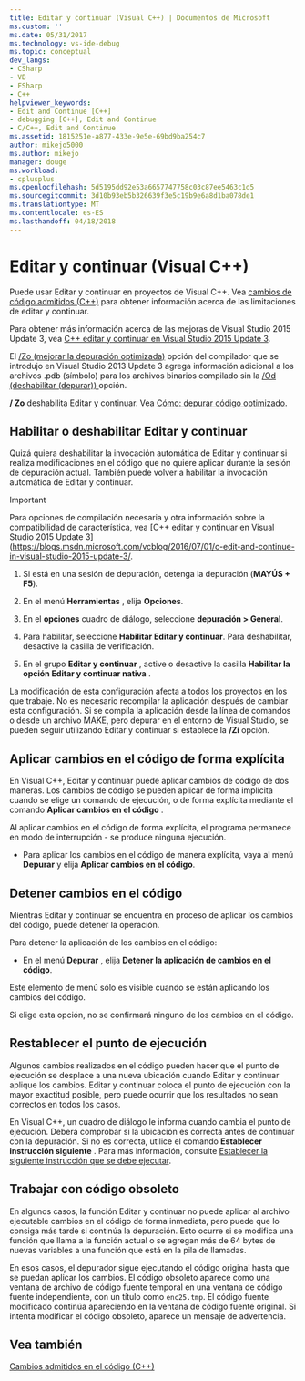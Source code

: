 ```yaml
---
title: Editar y continuar (Visual C++) | Documentos de Microsoft
ms.custom: ''
ms.date: 05/31/2017
ms.technology: vs-ide-debug
ms.topic: conceptual
dev_langs:
- CSharp
- VB
- FSharp
- C++
helpviewer_keywords:
- Edit and Continue [C++]
- debugging [C++], Edit and Continue
- C/C++, Edit and Continue
ms.assetid: 1815251e-a877-433e-9e5e-69bd9ba254c7
author: mikejo5000
ms.author: mikejo
manager: douge
ms.workload:
- cplusplus
ms.openlocfilehash: 5d5195dd92e53a6657747758c03c87ee5463c1d5
ms.sourcegitcommit: 3d10b93eb5b326639f3e5c19b9e6a8d1ba078de1
ms.translationtype: MT
ms.contentlocale: es-ES
ms.lasthandoff: 04/18/2018
---
```

# <a name="edit-and-continue-visual-c"></a>Editar y continuar (Visual C++)
Puede usar Editar y continuar en proyectos de Visual C++. Vea [cambios de código admitidos (C++)](../debugger/supported-code-changes-cpp.md) para obtener información acerca de las limitaciones de editar y continuar.
  
Para obtener más información acerca de las mejoras de Visual Studio 2015 Update 3, vea [C++ editar y continuar en Visual Studio 2015 Update 3](https://blogs.msdn.microsoft.com/vcblog/2016/07/01/c-edit-and-continue-in-visual-studio-2015-update-3/).  
  
 El [/Zo (mejorar la depuración optimizada)](/cpp/build/reference/zo-enhance-optimized-debugging) opción del compilador que se introdujo en Visual Studio 2013 Update 3 agrega información adicional a los archivos .pdb (símbolo) para los archivos binarios compilado sin la [/Od (deshabilitar (depurar)) ](http://msdn.microsoft.com/library/aafb762y.aspx) opción.  
  
 **/ Zo** deshabilita Editar y continuar. Vea [Cómo: depurar código optimizado](../debugger/how-to-debug-optimized-code.md).  
  
##  <a name="BKMK_Enable_or_disable_automatic_invocation_of_Edit_and_Continue"></a> Habilitar o deshabilitar Editar y continuar  
 Quizá quiera deshabilitar la invocación automática de Editar y continuar si realiza modificaciones en el código que no quiere aplicar durante la sesión de depuración actual. También puede volver a habilitar la invocación automática de Editar y continuar.

> [!IMPORTANT]
> Para opciones de compilación necesaria y otra información sobre la compatibilidad de característica, vea [C++ editar y continuar en Visual Studio 2015 Update 3] (https://blogs.msdn.microsoft.com/vcblog/2016/07/01/c-edit-and-continue-in-visual-studio-2015-update-3/.
  
1.  Si está en una sesión de depuración, detenga la depuración (**MAYÚS + F5**).

2. En el menú **Herramientas** , elija **Opciones**.
  
3.  En el **opciones** cuadro de diálogo, seleccione **depuración > General**.

4.  Para habilitar, seleccione **Habilitar Editar y continuar**. Para deshabilitar, desactive la casilla de verificación.
  
5.  En el grupo **Editar y continuar** , active o desactive la casilla **Habilitar la opción Editar y continuar nativa** .  
  
 La modificación de esta configuración afecta a todos los proyectos en los que trabaje. No es necesario recompilar la aplicación después de cambiar esta configuración. Si se compila la aplicación desde la línea de comandos o desde un archivo MAKE, pero depurar en el entorno de Visual Studio, se pueden seguir utilizando Editar y continuar si establece la **/Zi** opción.  
  
##  <a name="BKMK_How_to_apply_code_changes_explicitly"></a> Aplicar cambios en el código de forma explícita  
 En Visual C++, Editar y continuar puede aplicar cambios de código de dos maneras. Los cambios de código se pueden aplicar de forma implícita cuando se elige un comando de ejecución, o de forma explícita mediante el comando **Aplicar cambios en el código** .  
  
 Al aplicar cambios en el código de forma explícita, el programa permanece en modo de interrupción - se produce ninguna ejecución.  
  
-   Para aplicar los cambios en el código de manera explícita, vaya al menú **Depurar** y elija **Aplicar cambios en el código**.  
  
##  <a name="BKMK_How_to_stop_code_changes"></a> Detener cambios en el código  
 Mientras Editar y continuar se encuentra en proceso de aplicar los cambios del código, puede detener la operación.  
  
 Para detener la aplicación de los cambios en el código:  
  
-   En el menú **Depurar** , elija **Detener la aplicación de cambios en el código**.  
  
 Este elemento de menú sólo es visible cuando se están aplicando los cambios del código.  
  
 Si elige esta opción, no se confirmará ninguno de los cambios en el código.  
  
##  <a name="BKMK_How_to_reset_the_point_of_execution"></a> Restablecer el punto de ejecución  
 Algunos cambios realizados en el código pueden hacer que el punto de ejecución se desplace a una nueva ubicación cuando Editar y continuar aplique los cambios. Editar y continuar coloca el punto de ejecución con la mayor exactitud posible, pero puede ocurrir que los resultados no sean correctos en todos los casos.  
  
 En Visual C++, un cuadro de diálogo le informa cuando cambia el punto de ejecución. Deberá comprobar si la ubicación es correcta antes de continuar con la depuración. Si no es correcta, utilice el comando **Establecer instrucción siguiente** . Para más información, consulte [Establecer la siguiente instrucción que se debe ejecutar](http://msdn.microsoft.com/library/y740d9d3.aspx#BKMK_Set_the_next_statement_to_execute).  
  
##  <a name="BKMK_How_to_work_with_stale_code"></a> Trabajar con código obsoleto  
 En algunos casos, la función Editar y continuar no puede aplicar al archivo ejecutable cambios en el código de forma inmediata, pero puede que lo consiga más tarde si continúa la depuración. Esto ocurre si se modifica una función que llama a la función actual o se agregan más de 64 bytes de nuevas variables a una función que está en la pila de llamadas.  
  
 En esos casos, el depurador sigue ejecutando el código original hasta que se puedan aplicar los cambios. El código obsoleto aparece como una ventana de archivo de código fuente temporal en una ventana de código fuente independiente, con un título como `enc25.tmp`. El código fuente modificado continúa apareciendo en la ventana de código fuente original. Si intenta modificar el código obsoleto, aparece un mensaje de advertencia.  
  
## <a name="see-also"></a>Vea también  
 [Cambios admitidos en el código (C++)](../debugger/supported-code-changes-cpp.md)